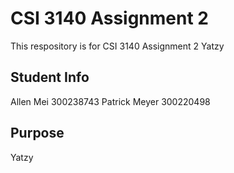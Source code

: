 # CSI 3140 Assignment 2
This respository is for CSI 3140 Assignment 2 Yatzy

## Student Info
Allen Mei 300238743
Patrick Meyer 300220498

## Purpose
Yatzy
